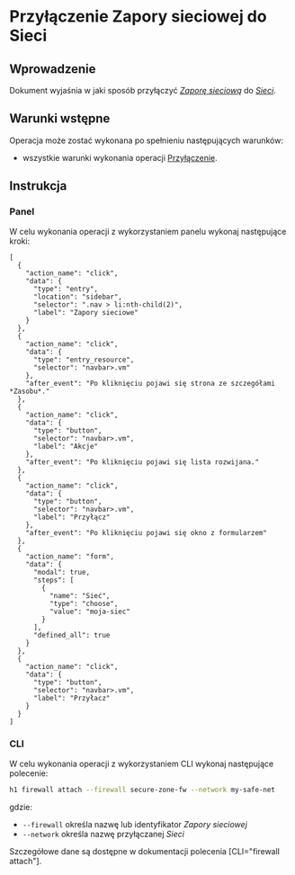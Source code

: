 # Przyłączenie Zapory sieciowej do Sieci

## Wprowadzenie

Dokument wyjaśnia w jaki sposób przyłączyć *[Zaporę sieciową](/resource/networking/firewall.md)* do *[Sieci](/resource/networking/network.md)*.

## Warunki wstępne

Operacja może zostać wykonana po spełnieniu następujących warunków:

* wszystkie warunki wykonania operacji [Przyłączenie](/resource/networking/firewall.md).

## Instrukcja

### Panel

W celu wykonania operacji z wykorzystaniem panelu wykonaj następujące kroki:

```guide
[
  {
    "action_name": "click",
    "data": {
      "type": "entry",
      "location": "sidebar",
      "selector": ".nav > li:nth-child(2)",
      "label": "Zapory sieciowe"
    }
  },
  {
    "action_name": "click",
    "data": {
      "type": "entry_resource",
      "selector": "navbar>.vm"
    },
    "after_event": "Po kliknięciu pojawi się strona ze szczegółami *Zasobu*."
  },
  {
    "action_name": "click",
    "data": {
      "type": "button",
      "selector": "navbar>.vm",
      "label": "Akcje"
    },
    "after_event": "Po kliknięciu pojawi się lista rozwijana."
  },
  {
    "action_name": "click",
    "data": {
      "type": "button",
      "selector": "navbar>.vm",
      "label": "Przyłącz"
    },
    "after_event": "Po kliknięciu pojawi się okno z formularzem"
  },
  {
    "action_name": "form",
    "data": {
      "modal": true,
      "steps": [
        {
          "name": "Sieć",
          "type": "choose",
          "value": "moja-siec"
        }
      ],
      "defined_all": true
    }
  },
  {
    "action_name": "click",
    "data": {
      "type": "button",
      "selector": "navbar>.vm",
      "label": "Przyłacz"
    }
  }
]
```

### CLI

W celu wykonania operacji z wykorzystaniem CLI wykonaj następujące polecenie:

```bash
h1 firewall attach --firewall secure-zone-fw --network my-safe-net
```

gdzie:

 * ```--firewall``` określa nazwę lub identyfikator *Zapory sieciowej*
 * ```--network``` określa nazwę przyłączanej *Sieci*
 
Szczegółowe dane są dostępne w dokumentacji polecenia [CLI="firewall attach"].